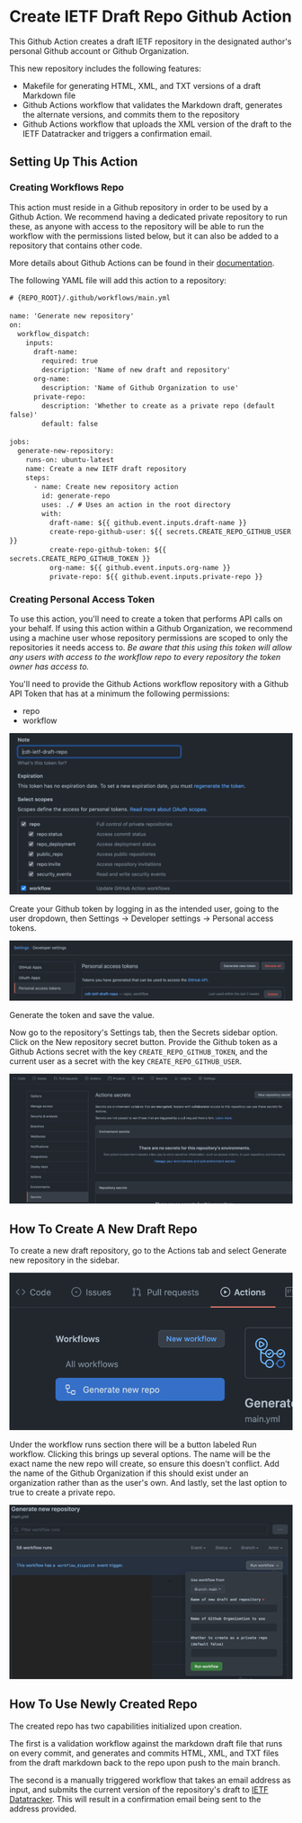 # Create IETF Draft Repo Github Action

This Github Action creates a draft IETF repository in the designated author's
personal Github account or Github Organization.

This new repository includes the following features:

* Makefile for generating HTML, XML, and TXT versions of a draft Markdown file
* Github Actions workflow that validates the Markdown draft, generates the
alternate versions, and commits them to the repository
* Github Actions workflow that uploads the XML version of the draft to the IETF
Datatracker and triggers a confirmation email.

## Setting Up This Action

### Creating Workflows Repo

This action must reside in a Github repository in order to be used by a Github
Action. We recommend having a dedicated private repository to run these, as
anyone with access to the repository will be able to run the workflow with the
permissions listed below, but it can also be added to a repository that
contains other code.

More details about Github Actions can be found in their
[documentation](https://docs.github.com/en/actions/learn-github-actions/introduction-to-github-actions).

The following YAML file will add this action to a repository:

```
# {REPO_ROOT}/.github/workflows/main.yml

name: 'Generate new repository'
on:
  workflow_dispatch:
    inputs:
      draft-name:
        required: true
        description: 'Name of new draft and repository'
      org-name:
        description: 'Name of Github Organization to use'
      private-repo:
        description: 'Whether to create as a private repo (default false)'
        default: false

jobs:
  generate-new-repository:
    runs-on: ubuntu-latest
    name: Create a new IETF draft repository
    steps:
      - name: Create new repository action
        id: generate-repo
        uses: ./ # Uses an action in the root directory
        with:
          draft-name: ${{ github.event.inputs.draft-name }}
          create-repo-github-user: ${{ secrets.CREATE_REPO_GITHUB_USER }}
          create-repo-github-token: ${{ secrets.CREATE_REPO_GITHUB_TOKEN }}
          org-name: ${{ github.event.inputs.org-name }}
          private-repo: ${{ github.event.inputs.private-repo }}
```

### Creating Personal Access Token

To use this action, you'll need to create a token that performs API calls on
your behalf. If using this action within a Github Organization, we
recommend using a machine user whose repository permissions are scoped to only
the repositories it needs access to. *Be aware that this using this token will
allow any users with access to the workflow repo to every repository the token
owner has access to.*

You'll need to provide the Github Actions workflow repository with a Github API
Token that has at a minimum the following permissions:

* repo
* workflow

![Scopes](images/scopes.png)

Create your Github token by logging in as the intended user, going to the user
dropdown, then Settings -> Developer settings -> Personal access tokens.

![Personal access token](images/access_token.png)

Generate the token and save the value.

Now go to the repository's Settings tab, then the Secrets sidebar option. Click
on the New repository secret button. Provide the Github token as a Github
Actions secret with the key `CREATE_REPO_GITHUB_TOKEN`, and the current user as
a secret with the key `CREATE_REPO_GITHUB_USER`.

![Secrets](images/secrets.png)

## How To Create A New Draft Repo

To create a new draft repository, go to the Actions tab and select Generate new
repository in the sidebar.

![Generate new repo](images/new_repo_workflow.png)

Under the workflow runs section there will be a button labeled Run workflow.
Clicking this brings up several options. The name will be the exact name the
new repo will create, so ensure this doesn't conflict. Add the name of the
Github Organization if this should exist under an organization rather than as
the user's own. And lastly, set the last option to true to create a private
repo.

![Run workflow](images/run_workflow.png)

## How To Use Newly Created Repo

The created repo has two capabilities initialized upon creation.

The first is a validation workflow against the markdown draft file that runs on
every commit, and generates and commits HTML, XML, and TXT files from the draft
markdown back to the repo upon push to the main branch.

The second is a manually triggered workflow that takes an email address as
input, and submits the current version of the repository's draft to
[IETF Datatracker](https://datatracker.ietf.org/submit/). This will result in a
confirmation email being sent to the address provided.

